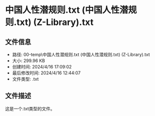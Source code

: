 ﻿# 中国人性潜规则.txt (中国人性潜规则.txt) (Z-Library).txt

## 文件信息
- 路径: 00-temp\中国人性潜规则.txt (中国人性潜规则.txt) (Z-Library).txt
- 大小: 299.96 KB
- 创建时间: 2024/4/16 17:09:02
- 最后修改时间: 2024/4/16 12:44:07
- 文件类型: .txt

## 文件描述
这是一个.txt类型的文件。


